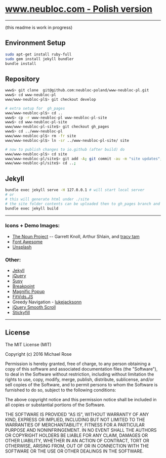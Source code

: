 # [www.neubloc.com - Polish version](https://neubloc.github.io/www-neubloc-pl/)

---
(this readme is work in progress)
## Environment Setup

```sh
sudo apt-get install ruby-full
sudo gem install jekyll bundler
bundle install

```

## Repository

```sh
www$> git clone  git@github.com:neubloc-poland/www-neubloc-pl.git
www$> cd www-neubloc-pl
www/www-neubloc-pl$> git checkout develop 

# extra setup for  gh_pages
www/www-neubloc-pl$> cd ..
www$> cp -r www-neubloc-pl www-neubloc-pl-site
www$> cd www-neubloc-pl-site
www/www-neubloc-pl-site$> git checkout gh_pages
www$> cd ../www-neubloc-pl
www/www-neubloc-pl$> rm -fr site
www/www-neubloc-pl$> ln -sr ../www-neubloc-pl-site/ site

# now to publish changes to io.github (after build) do
www/www-neubloc-pl$> cd site
www/www-neubloc-pl/site$> git add -A; git commit -au -m "site updates"; git push ; 
www/www-neubloc-pl/site$> cd ..;

```

## Jekyll
```sh
bundle exec jekyll serve -H 127.0.0.1 # will start local server 
# or
# this will generate html under ./site 
# the site folder contents can be uploaded then to gh_pages branch and tested on github pages service
bundle exec jekyll build 
```
---


### Icons + Demo Images:

- [The Noun Project](https://thenounproject.com) -- Garrett Knoll, Arthur Shlain, and [tracy tam](https://thenounproject.com/tracytam)
- [Font Awesome](http://fortawesome.github.io/Font-Awesome/)
- [Unsplash](https://unsplash.com/)

### Other:

- [Jekyll](http://jekyllrb.com/)
- [jQuery](http://jquery.com/)
- [Susy](http://susy.oddbird.net/)
- [Breakpoint](http://breakpoint-sass.com/)
- [Magnific Popup](http://dimsemenov.com/plugins/magnific-popup/)
- [FitVids.JS](http://fitvidsjs.com/)
- Greedy Navigation - [lukejacksonn](http://codepen.io/lukejacksonn/pen/PwmwWV)
- [jQuery Smooth Scroll](https://github.com/kswedberg/jquery-smooth-scroll)
- [Stickyfill](https://github.com/wilddeer/stickyfill)

---

## License

The MIT License (MIT)

Copyright (c) 2016 Michael Rose

Permission is hereby granted, free of charge, to any person obtaining a copy
of this software and associated documentation files (the "Software"), to deal
in the Software without restriction, including without limitation the rights
to use, copy, modify, merge, publish, distribute, sublicense, and/or sell
copies of the Software, and to permit persons to whom the Software is
furnished to do so, subject to the following conditions:

The above copyright notice and this permission notice shall be included in all
copies or substantial portions of the Software.

THE SOFTWARE IS PROVIDED "AS IS", WITHOUT WARRANTY OF ANY KIND, EXPRESS OR
IMPLIED, INCLUDING BUT NOT LIMITED TO THE WARRANTIES OF MERCHANTABILITY,
FITNESS FOR A PARTICULAR PURPOSE AND NONINFRINGEMENT. IN NO EVENT SHALL THE
AUTHORS OR COPYRIGHT HOLDERS BE LIABLE FOR ANY CLAIM, DAMAGES OR OTHER
LIABILITY, WHETHER IN AN ACTION OF CONTRACT, TORT OR OTHERWISE, ARISING FROM,
OUT OF OR IN CONNECTION WITH THE SOFTWARE OR THE USE OR OTHER DEALINGS IN THE
SOFTWARE.
